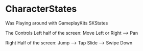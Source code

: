 # CharacterStates
Was Playing around with GameplayKits SKStates


The Controls
  Left half of the screen:
      Move Left or Right  --> Pan
  
  Right Half of the screen:
      Jump                --> Tap
      Slide               --> Swipe Down
